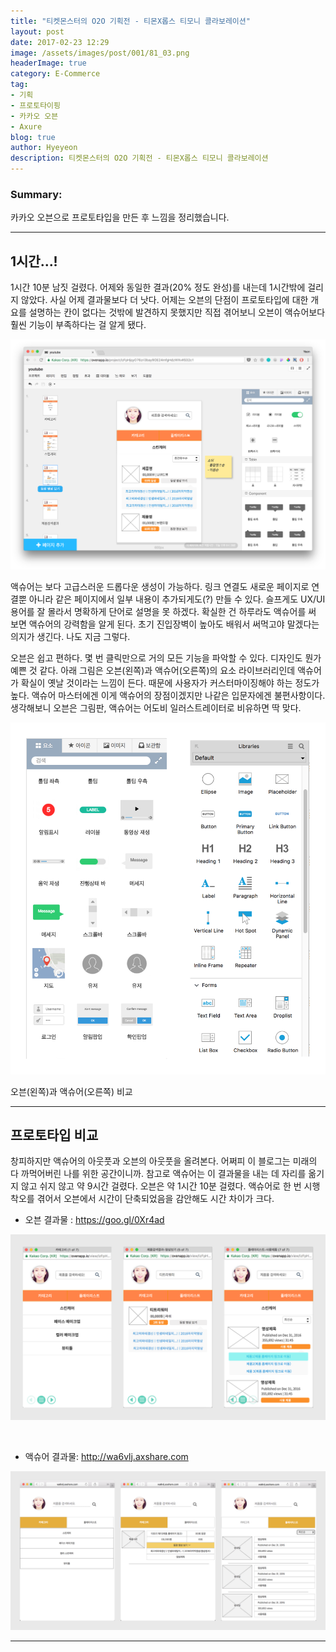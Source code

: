 ```yaml
---
title: "티켓몬스터의 O2O 기획전 - 티몬X롭스 티모니 콜라보레이션"
layout: post
date: 2017-02-23 12:29
image: /assets/images/post/001/81_03.png
headerImage: true
category: E-Commerce
tag:
- 기획
- 프로토타이핑
- 카카오 오븐
- Axure
blog: true
author: Hyeyeon
description: 티켓몬스터의 O2O 기획전 - 티몬X롭스 티모니 콜라보레이션
---
```


### Summary:

카카오 오븐으로 프로토타입을 만든 후 느낌을 정리했습니다.

---

## 1시간...!

1시간 10분 남짓 걸렸다. 어제와 동일한 결과(20% 정도 완성)를 내는데 1시간밖에 걸리지 않았다. 사실 어제 결과물보다 더 낫다. 어제는 오븐의 단점이 프로토타입에 대한 개요를 설명하는 칸이 없다는 것밖에 발견하지 못했지만 직접 겪어보니 오븐이 액슈어보다 훨씬 기능이 부족하다는 걸 알게 됐다.

![pic4](/assets/images/post/001/80_04.png)

액슈어는 보다 고급스러운 드롭다운 생성이 가능하다. 링크 연결도 새로운 페이지로 연결뿐 아니라 같은 페이지에서 일부 내용이 추가되게도(?) 만들 수 있다. 슬프게도 UX/UI 용어를 잘 몰라서 명확하게 단어로 설명을 못 하겠다. 확실한 건 하루라도 액슈어를 써 보면 액슈어의 강력함을 알게 된다. 초기 진입장벽이 높아도 배워서 써먹고야 말겠다는 의지가 생긴다. 나도 지금 그렇다.

오븐은 쉽고 편하다. 몇 번 클릭만으로 거의 모든 기능을 파악할 수 있다. 디자인도 뭔가 예쁜 것 같다. 아래 그림은 오븐(왼쪽)과 액슈어(오른쪽)의 요소 라이브러리인데 액슈어가 확실이 옛날 것이라는 느낌이 든다. 때문에 사용자가 커스터마이징해야 하는 정도가 높다. 액슈어 마스터에겐 이게 액슈어의 장점이겠지만 나같은 입문자에겐 불편사항이다. 생각해보니 오븐은 그림판, 액슈어는 어도비 일러스트레이터로 비유하면 딱 맞다.

![pic1](/assets/images/post/001/80_01.png)
<figcaption class="caption">오븐(왼쪽)과 액슈어(오른쪽) 비교</figcaption>

---

## 프로토타입 비교

창피하지만 액슈어의 아웃풋과 오븐의 아웃풋을 올려본다. 어쩌피 이 블로그는 미래의 다 까먹어버린 나를 위한 공간이니까. 참고로 액슈어는 이 결과물을 내는 데 자리를 옮기지 않고 쉬지 않고 약 9시간 걸렸다. 오븐은 약 1시간 10분 걸렸다. 액슈어로 한 번 시행착오를 겪어서 오븐에서 시간이 단축되었음을 감안해도 시간 차이가 크다.

* 오븐 결과물 : <https://goo.gl/0Xr4ad>

![pic2](/assets/images/post/001/80_02.png)

<br>

* 액슈어 결과물: <http://wa6vlj.axshare.com>

![pic3](/assets/images/post/001/80_03.png)

---
